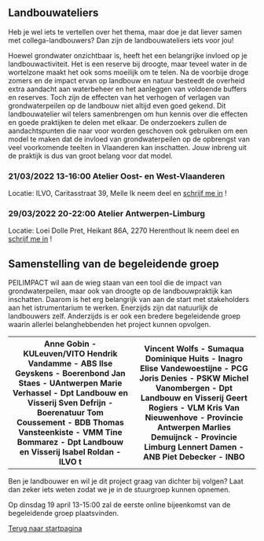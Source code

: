 ## Landbouwateliers
Heb je wel iets te vertellen over het thema, maar doe je dat liever samen met collega-landbouwers? Dan zijn de landbouwateliers iets voor jou!

Hoewel grondwater onzichtbaar is, heeft het een belangrijke invloed op je landbouwactiviteit. Het is een reserve bij droogte, maar teveel water in de wortelzone maakt het ook soms moeilijk om te telen.  Na de voorbije droge zomers en de impact ervan op landbouw en natuur besteedt de overheid extra aandacht aan waterbeheer en het aanleggen van voldoende buffers en reserves. Toch zijn de effecten van het verhogen of verlagen van grondwaterpeilen op de landbouw niet altijd even goed gekend. Dit landbouwatelier wil telers samenbrengen om hun kennis over die effecten en goede praktijken te delen met elkaar. De onderzoekers zullen de aandachtspunten die naar voor worden geschoven ook gebruiken om een model te maken dat de invloed van grondwaterpeilen op de opbrengst van veel voorkomende teelten in Vlaanderen kan inschatten. Jouw inbreng uit de praktijk is dus van groot belang voor dat model.      
### 21/03/2022 13-16:00 Atelier Oost- en West-Vlaanderen 
Locatie: ILVO, Caritasstraat 39, Melle
Ik neem deel en [schrijf me in](https://www.eventbrite.be/e/registratie-peilimpact-landbouwatelier-267395827117 ) !

### 29/03/2022 20-22:00 Atelier Antwerpen-Limburg
Locatie: Loei Dolle Pret, Heikant 86A, 2270 Herenthout
Ik neem deel en [schrijf me in](https://www.eventbrite.be/e/registratie-peilimpact-landbouwatelier-antwerpen-limburg-277530660677 ) !

## Samenstelling van de begeleidende groep
PEILIMPACT wil aan de wieg staan van een tool die de impact van grondwaterpeilen, maar ook van droogte op de landbouwpraktijk kan inschatten. Daarom is het erg belangrijk van aan de start met stakeholders aan het istrumentarium te werken. Enerzijds zijn dat natuurlijk de landbouwers zelf. Anderzijds is er ook een bredere begeleidende groep waarin allerlei belanghebbenden het project kunnen opvolgen.
<table>
  <tr><th>
 Anne	Gobin	- KULeuven/VITO
Hendrik	Vandamme - ABS
Ilse	Geyskens - Boerenbond
Jan	    Staes	- UAntwerpen
Marie	Verhassel	- Dpt Landbouw en Visserij
Sven	Defrijn	- Boerenatuur
Tom	    Coussement	- BDB
Thomas	Vansteenkiste	- VMM
Tine	Bommarez - Dpt Landbouw en Visserij
Isabel Roldan - ILVO t
    <th>
Vincent	Wolfs	- Sumaqua
Dominique Huits - Inagro
Elise 	Vandewoestijne - PCG
Joris 	Denies	 - PSKW
Michel	Vanombergen - Dpt Landbouw en Visserij
Geert	Rogiers - VLM
Kris 	Van Nieuwenhove - Provincie Antwerpen
Marlies	Demuijnck - Provincie Limburg
Lennert Damen - ANB
Piet 	Debecker - INBO
    </th>
</tr>
</table>


Ben je landbouwer en wil je dit project graag van dichter bij volgen? Laat dan zeker iets weten zodat we je in de stuurgroep kunnen opnemen.

Op dinsdag 19 april 13-15:00 zal de eerste online bijeenkomst van de begeleidende groep plaatsvinden.


[Terug naar startpagina](https://ilvo-peilimpact.github.io/peilimpact/)
